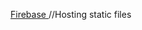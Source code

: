 [ Firebase ](https://console.firebase.google.com/project/tasktrove-in-development/overview) //Hosting static files
